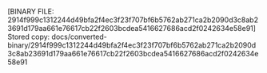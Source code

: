 [BINARY FILE: 2914f999c1312244d49bfa2f4ec3f23f707bf6b5762ab271ca2b2090d3c8ab23691d179aa661e76617cb22f2603bcdea5416627686acd2f0242634e58e91]
Stored copy: docs/converted-binary/2914f999c1312244d49bfa2f4ec3f23f707bf6b5762ab271ca2b2090d3c8ab23691d179aa661e76617cb22f2603bcdea5416627686acd2f0242634e58e91
